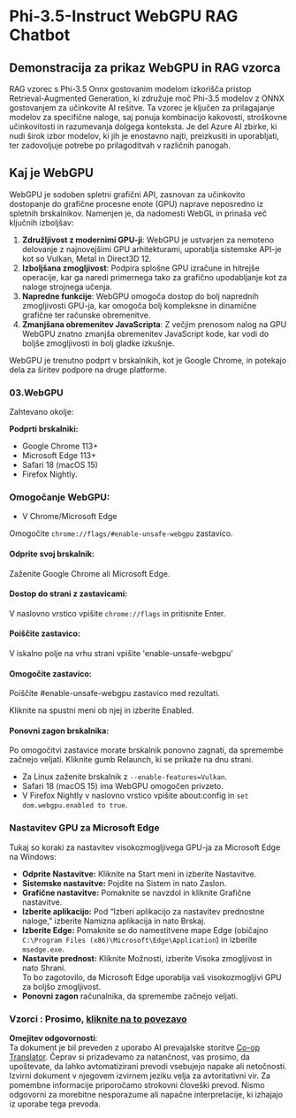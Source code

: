 <!--
CO_OP_TRANSLATOR_METADATA:
{
  "original_hash": "b62864faf628eb07f5231d4885555198",
  "translation_date": "2025-05-09T19:00:55+00:00",
  "source_file": "md/02.Application/01.TextAndChat/Phi3/WebGPUWithPhi35Readme.md",
  "language_code": "sl"
}
-->
# Phi-3.5-Instruct WebGPU RAG Chatbot

## Demonstracija za prikaz WebGPU in RAG vzorca

RAG vzorec s Phi-3.5 Onnx gostovanim modelom izkorišča pristop Retrieval-Augmented Generation, ki združuje moč Phi-3.5 modelov z ONNX gostovanjem za učinkovite AI rešitve. Ta vzorec je ključen za prilagajanje modelov za specifične naloge, saj ponuja kombinacijo kakovosti, stroškovne učinkovitosti in razumevanja dolgega konteksta. Je del Azure AI zbirke, ki nudi širok izbor modelov, ki jih je enostavno najti, preizkusiti in uporabljati, ter zadovoljuje potrebe po prilagoditvah v različnih panogah.

## Kaj je WebGPU  
WebGPU je sodoben spletni grafični API, zasnovan za učinkovito dostopanje do grafične procesne enote (GPU) naprave neposredno iz spletnih brskalnikov. Namenjen je, da nadomesti WebGL in prinaša več ključnih izboljšav:

1. **Združljivost z modernimi GPU-ji**: WebGPU je ustvarjen za nemoteno delovanje z najnovejšimi GPU arhitekturami, uporablja sistemske API-je kot so Vulkan, Metal in Direct3D 12.  
2. **Izboljšana zmogljivost**: Podpira splošne GPU izračune in hitrejše operacije, kar ga naredi primernega tako za grafično upodabljanje kot za naloge strojnega učenja.  
3. **Napredne funkcije**: WebGPU omogoča dostop do bolj naprednih zmogljivosti GPU-ja, kar omogoča bolj kompleksne in dinamične grafične ter računske obremenitve.  
4. **Zmanjšana obremenitev JavaScripta**: Z večjim prenosom nalog na GPU WebGPU znatno zmanjša obremenitev JavaScript kode, kar vodi do boljše zmogljivosti in bolj gladke izkušnje.

WebGPU je trenutno podprt v brskalnikih, kot je Google Chrome, in potekajo dela za širitev podpore na druge platforme.

### 03.WebGPU  
Zahtevano okolje:

**Podprti brskalniki:**  
- Google Chrome 113+  
- Microsoft Edge 113+  
- Safari 18 (macOS 15)  
- Firefox Nightly.

### Omogočanje WebGPU:

- V Chrome/Microsoft Edge

Omogočite `chrome://flags/#enable-unsafe-webgpu` zastavico.

#### Odprite svoj brskalnik:  
Zaženite Google Chrome ali Microsoft Edge.

#### Dostop do strani z zastavicami:  
V naslovno vrstico vpišite `chrome://flags` in pritisnite Enter.

#### Poiščite zastavico:  
V iskalno polje na vrhu strani vpišite 'enable-unsafe-webgpu'

#### Omogočite zastavico:  
Poiščite #enable-unsafe-webgpu zastavico med rezultati.

Kliknite na spustni meni ob njej in izberite Enabled.

#### Ponovni zagon brskalnika:

Po omogočitvi zastavice morate brskalnik ponovno zagnati, da spremembe začnejo veljati. Kliknite gumb Relaunch, ki se prikaže na dnu strani.

- Za Linux zaženite brskalnik z `--enable-features=Vulkan`.  
- Safari 18 (macOS 15) ima WebGPU omogočen privzeto.  
- V Firefox Nightly v naslovno vrstico vpišite about:config in `set dom.webgpu.enabled to true`.

### Nastavitev GPU za Microsoft Edge  

Tukaj so koraki za nastavitev visokozmogljivega GPU-ja za Microsoft Edge na Windows:

- **Odprite Nastavitve:** Kliknite na Start meni in izberite Nastavitve.  
- **Sistemske nastavitve:** Pojdite na Sistem in nato Zaslon.  
- **Grafične nastavitve:** Pomaknite se navzdol in kliknite Grafične nastavitve.  
- **Izberite aplikacijo:** Pod “Izberi aplikacijo za nastavitev prednostne naloge,” izberite Namizna aplikacija in nato Brskaj.  
- **Izberite Edge:** Pomaknite se do namestitvene mape Edge (običajno `C:\Program Files (x86)\Microsoft\Edge\Application`) in izberite `msedge.exe`.  
- **Nastavite prednost:** Kliknite Možnosti, izberite Visoka zmogljivost in nato Shrani.  
To bo zagotovilo, da Microsoft Edge uporablja vaš visokozmogljivi GPU za boljšo zmogljivost.  
- **Ponovni zagon** računalnika, da spremembe začnejo veljati.

### Vzorci : Prosimo, [kliknite na to povezavo](https://github.com/microsoft/aitour-exploring-cutting-edge-models/tree/main/src/02.ONNXRuntime/01.WebGPUChatRAG)

**Omejitev odgovornosti**:  
Ta dokument je bil preveden z uporabo AI prevajalske storitve [Co-op Translator](https://github.com/Azure/co-op-translator). Čeprav si prizadevamo za natančnost, vas prosimo, da upoštevate, da lahko avtomatizirani prevodi vsebujejo napake ali netočnosti. Izvirni dokument v njegovem izvirnem jeziku velja za avtoritativni vir. Za pomembne informacije priporočamo strokovni človeški prevod. Nismo odgovorni za morebitne nesporazume ali napačne interpretacije, ki izhajajo iz uporabe tega prevoda.